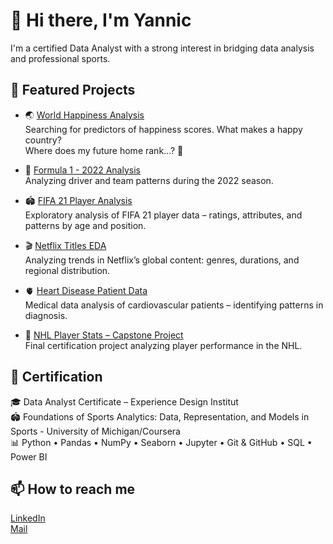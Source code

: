 # 👋 Hi there, I'm Yannic

I'm a certified Data Analyst with a strong interest in bridging data analysis and professional sports.

## 📌 Featured Projects
- 🌏 [World Happiness Analysis](https://github.com/yourusername/world-happiness-analysis)  
  Searching for predictors of happiness scores. What makes a happy country?  
  Where does my future home rank...? 🧐

- 🏁 [Formula 1 - 2022 Analysis](https://github.com/yourusername/formula1-driver-performance)  
  Analyzing driver and team patterns during the 2022 season.

- 🏟️ [FIFA 21 Player Analysis](https://github.com/yourusername/fifa21-player-analysis)  
  Exploratory analysis of FIFA 21 player data – ratings, attributes, and patterns by age and position.

- 🎬 [Netflix Titles EDA](https://github.com/yourusername/netflix-data-analysis)  
  Analyzing trends in Netflix’s global content: genres, durations, and regional distribution.

- 🫀 [Heart Disease Patient Data](https://github.com/yourusername/heart-disease-analysis)  
  Medical data analysis of cardiovascular patients – identifying patterns in diagnosis.

- 🏒 [NHL Player Stats – Capstone Project](https://github.com/yourusername/nhl-stats-capstone)  
  Final certification project analyzing player performance in the NHL.

## 💼 Certification

🎓 Data Analyst Certificate – Experience Design Institut  
🏟️ Foundations of Sports Analytics: Data, Representation, and Models in Sports - University of Michigan/Coursera   
📊 Python • Pandas • NumPy • Seaborn • Jupyter • Git & GitHub • SQL • Power BI

## 📫 How to reach me
[LinkedIn](www.linkedin.com/in/yannicabraham)   
[Mail](yannic_@live.de)

